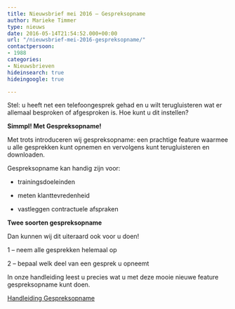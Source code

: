 ```yaml
---
title: Nieuwsbrief mei 2016 – Gespreksopname
author: Marieke Timmer
type: nieuws
date: 2016-05-14T21:54:52.000+00:00
url: "/nieuwsbrief-mei-2016-gespreksopname/"
contactpersoon:
- 1988
categories:
- Nieuwsbrieven
hideinsearch: true
hideingoogle: true

---
```

Stel: u heeft net een telefoongesprek gehad en u wilt terugluisteren wat er allemaal besproken of afgesproken is. Hoe kunt u dit instellen?

<!--more-->



**Simmpl! Met Gespreksopname!**

Met trots introduceren wij gespreksopname: een prachtige feature waarmee u alle gesprekken kunt opnemen en vervolgens kunt terugluisteren en downloaden.

Gespreksopname kan handig zijn voor:

* trainingsdoeleinden

* meten klanttevredenheid

* vastleggen contractuele afspraken

**Twee soorten gespreksopname**

Dan kunnen wij dit uiteraard ook voor u doen!

1 &#8211; neem alle gesprekken helemaal op

2 &#8211; bepaal welk deel van een gesprek u opneemt

In onze handleiding leest u precies wat u met deze mooie nieuwe feature gespreksopname kunt doen.

<a class="button" href="https://www.simmpl.nl/downloads/Simmpl_handleiding_Call-Recording.pdf" target="_blank">Handleiding Gespreksopname</a>
